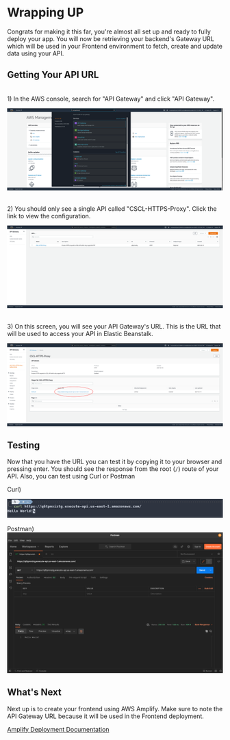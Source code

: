 # Wrapping UP
Congrats for making it this far, you're almost all set up and ready to fully deploy your app. You will now be retrieving your backend's Gateway URL which will be used in your Frontend environment to fetch, create and update data using your API.

## Getting Your API URL
<br>
1) In the AWS console, search for "API Gateway" and click "API Gateway".

![AWS console search for "API Gateway"](./images/1_API_Gateway_Menu_Selection.png)


<br>
2) You should only see a single API called "CSCL-HTTPS-Proxy". Click the link to view the configuration.

![API Gateway dashboard listing current APIs](./images/2_Select_CSCL_HTTPS_Proxy.png)


<br>
3) On this screen, you will see your API Gateway's URL. This is the URL that will be used to access your API in Elastic Beanstalk.

![CSCL-HTTPS-Proxy API Gateway details page listing the URL](./images/3_Get_API_Gateway_URL.png)

## Testing
Now that you have the URL you can test it by copying it to your browser and pressing enter. You should see the response from the root (`/`) route of your API. 
Also, you can test using Curl or Postman


Curl) 

![Terminal with curl command to API Gateway. Printing "Hello World!"](./images/Testing_1_Curl.png)


Postman)
![Postman window showing successful call to API Gateway. Pringin "Hello World!"](./images/Testing_2_Postman.png)


## What's Next

Next up is to create your frontend using AWS Amplify. Make sure to note the API Gateway URL because it will be used in the Frontend deployment.

[Amplify Deployment Documentation](../../amplify/README.md)
